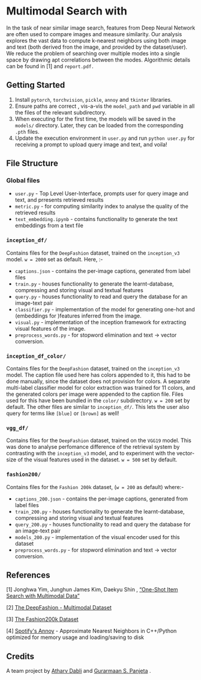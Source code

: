 # Multimodal Search with 

In the task of near similar image search, features from Deep Neural Network are often used to compare images and measure similarity. Our analysis explores the vast data to compute k-nearest neighbors using both image and text (both derived fron the image, and provided by the dataset/user). We reduce the problem of searching over multiple modes into a single space by drawing apt correlations between the modes. Algorithmic details can be found in [1] and `report.pdf.`

## Getting Started

1. Install `pytorch`, `torchvision`, `pickle`, `annoy` and `tkinter` libraries.
2. Ensure paths are correct , vis-a-vis the `model_path` and `pwd` variable in all the files of the relevant subdirectory.
3. When executing for the first time, the models will be saved in the `models/` directory. Later, they can be loaded from the corresponding `.pth` files.
4. Update the execution environment in `user.py` and run `python user.py` for receiving a prompt to upload query image and text, and voila!

## File Structure 

### Global files 

- `user.py` - Top Level User-Interface, prompts user for query image and text, and prresents retrieved results
- `metric.py` - for computing similarity index to analyse the quality of the retrieved results
- `text_embedding.ipynb` - contains functionality to generate the text embeddings from a text file


### `inception_df/` 

Contains files for the `DeepFashion` dataset, trained on the `inception_v3` model. `w = 2000` set as default. Here, :- 

- `captions.json` - contains the per-image captions, generated from label files
- `train.py` - houses functionality to generate the learnt-database, compressing and storing visual and textual features
- `query.py` - houses functionality to read and query the database for an image-text pair
- `classifier.py` - implementation of the model for generating one-hot and (embeddings for )features inferred from the image.
- `visual.py` - implementation of the inception framework for extracting visual features of the image.
- `preprocess_words.py` - for stopword elimination and text -> vector conversion.

### `inception_df_color/` 

Contains files for the `DeepFashion` dataset, trained on the `inception_v3` model. The caption file used here has colors appended to it, this had to be done manually, since the dataset does not provision for colors. A separate multi-label classifier model for color extraction was trained for 11 colors, and the generated colors per image were appended to the caption file. Files used for this have been bundled in the `color/` subdirectory. `w = 200` set by default. The other files are similar to `inception_df/`. This lets the user also query for terms like `[blue]` or `[brown]` as well! 

### `vgg_df/`

Contains files for the `DeepFashion` dataset, trained on the `VGG19` model. This was done to analyse perfomance difference of the retrieval system by contrasting with the `inception_v3` model, and to experiment with the vector-size of the visual features used in the dataset. `w = 500` set by default.

### `fashion200/` 

Contains files for the `Fashion 200k` dataset, (`w = 200` as default) where:- 

- `captions_200.json` - contains the per-image captions, generated from label files
- `train_200.py` - houses functionality to generate the learnt-database, compressing and storing visual and textual features
- `query_200.py` - houses functionality to read and query the database for an image-text pair
- `models_200.py` - implementation of the visual encoder used for this dataset
- `preprocess_words.py` - for stopword elimination and text -> vector conversion.

## References 

[1] Jonghwa Yim, Junghun James Kim, Daekyu Shin ,  [“One-Shot Item Search with Multimodal Data”](https://arxiv.org/abs/1811.10969) 

[2] [The DeepFashion - Multimodal Dataset](https://github.com/yumingj/DeepFashion-MultiModal) 

[3] [The Fashion200k Dataset](https://github.com/xthan/fashion-200k) 

[4] [Spotify's Annoy](https://github.com/spotify/annoy) - Approximate Nearest Neighbors in C++/Python optimized for memory usage and loading/saving to disk

## Credits

A team project by [Atharv Dabli](https://github.com/atharvadabli) and [Gurarmaan S. Panjeta](https://github.com/Panjete) .

